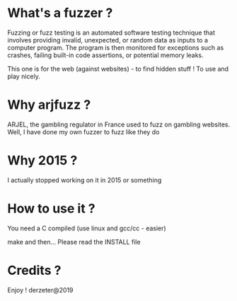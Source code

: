 What's a fuzzer ?
=================

Fuzzing or fuzz testing is an automated software testing technique that involves providing invalid, unexpected, or random data 
as inputs to a computer program. The program is then monitored for exceptions such as crashes, failing built-in code assertions, or potential memory leaks.

This one is for the web (against websites) - to find hidden stuff ! 
To use and play nicely.

Why arjfuzz ?
=============

ARJEL, the gambling regulator in France used to fuzz on gambling websites.
Well, I have done my own fuzzer to fuzz like they do

Why 2015 ?
==========

I actually stopped working on it in 2015 or something

How to use it ?
===============

You need a C compiled (use linux and gcc/cc - easier)

make 
and then...
Please read the INSTALL file

Credits ?
=========

Enjoy ! derzeter@2019
